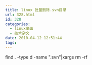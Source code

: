 ```yaml
---
title: linux 批量删除.svn目录
url: 328.html
id: 328
categories:
  - linux桌面
  - 技术杂文
date: 2010-04-12 12:51:44
tags:
---
```


find . -type d -name ".svn"|xargs rm -rf